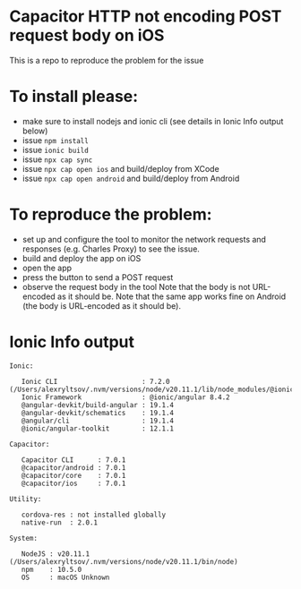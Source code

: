 # Capacitor HTTP not encoding POST request body on iOS

This is a repo to reproduce the problem for the issue

# To install please:

- make sure to install nodejs and ionic cli (see details in Ionic Info output below)
- issue `npm install`
- issue `ionic build`
- issue `npx cap sync`
- issue `npx cap open ios` and build/deploy from XCode
- issue `npx cap open android` and build/deploy from Android

# To reproduce the problem:

- set up and configure the tool to monitor the network requests and responses (e.g. Charles Proxy) to see the issue.
- build and deploy the app on iOS
- open the app
- press the button to send a POST request
- observe the request body in the tool
  Note that the body is not URL-encoded as it should be.
  Note that the same app works fine on Android (the body is URL-encoded as it should be).

# Ionic Info output

```
Ionic:

   Ionic CLI                     : 7.2.0 (/Users/alexryltsov/.nvm/versions/node/v20.11.1/lib/node_modules/@ionic/cli)
   Ionic Framework               : @ionic/angular 8.4.2
   @angular-devkit/build-angular : 19.1.4
   @angular-devkit/schematics    : 19.1.4
   @angular/cli                  : 19.1.4
   @ionic/angular-toolkit        : 12.1.1

Capacitor:

   Capacitor CLI      : 7.0.1
   @capacitor/android : 7.0.1
   @capacitor/core    : 7.0.1
   @capacitor/ios     : 7.0.1

Utility:

   cordova-res : not installed globally
   native-run  : 2.0.1

System:

   NodeJS : v20.11.1 (/Users/alexryltsov/.nvm/versions/node/v20.11.1/bin/node)
   npm    : 10.5.0
   OS     : macOS Unknown
```
